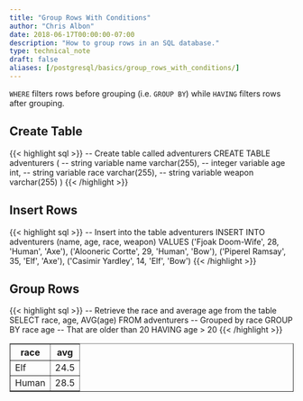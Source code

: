 ```yaml
---
title: "Group Rows With Conditions"
author: "Chris Albon"
date: 2018-06-17T00:00:00-07:00
description: "How to group rows in an SQL database."
type: technical_note
draft: false
aliases: [/postgresql/basics/group_rows_with_conditions/]
---
```


`WHERE` filters rows before grouping (i.e. `GROUP BY`) while `HAVING` filters rows after grouping.

## Create Table

{{< highlight sql >}}
-- Create table called adventurers
CREATE TABLE adventurers (
    -- string variable
    name varchar(255),
    -- integer variable
    age int,
    -- string variable
    race varchar(255),
    -- string variable
    weapon varchar(255)
)
{{< /highlight >}}

## Insert Rows

{{< highlight sql >}}
-- Insert into the table adventurers
INSERT INTO adventurers (name, age, race, weapon)
VALUES ('Fjoak Doom-Wife', 28, 'Human', 'Axe'),
       ('Alooneric Cortte', 29, 'Human', 'Bow'),
       ('Piperel Ramsay', 35, 'Elf', 'Axe'),
       ('Casimir Yardley', 14, 'Elf', 'Bow')
{{< /highlight >}}

## Group Rows

{{< highlight sql >}}
-- Retrieve the race and average age from the table
SELECT race, age, AVG(age) FROM adventurers
-- Grouped by race
GROUP BY race age
-- That are older than 20
HAVING age > 20
{{< /highlight >}}
<table border="1" style="border-collapse:collapse">
<tr><th>race</th><th>avg</th></tr>
<tr><td>Elf</td><td>24.5</td></tr>
<tr><td>Human</td><td>28.5</td></tr></table>